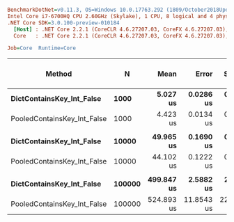 ``` ini

BenchmarkDotNet=v0.11.3, OS=Windows 10.0.17763.292 (1809/October2018Update/Redstone5)
Intel Core i7-6700HQ CPU 2.60GHz (Skylake), 1 CPU, 8 logical and 4 physical cores
.NET Core SDK=3.0.100-preview-010184
  [Host] : .NET Core 2.2.1 (CoreCLR 4.6.27207.03, CoreFX 4.6.27207.03), 64bit RyuJIT
  Core   : .NET Core 2.2.1 (CoreCLR 4.6.27207.03, CoreFX 4.6.27207.03), 64bit RyuJIT

Job=Core  Runtime=Core  

```
|                      Method |      N |       Mean |      Error |     StdDev | Ratio | RatioSD | Gen 0/1k Op | Gen 1/1k Op | Gen 2/1k Op | Allocated Memory/Op |
|---------------------------- |------- |-----------:|-----------:|-----------:|------:|--------:|------------:|------------:|------------:|--------------------:|
|   **DictContainsKey_Int_False** |   **1000** |   **5.027 us** |  **0.0286 us** |  **0.0268 us** |  **1.00** |    **0.00** |           **-** |           **-** |           **-** |                   **-** |
| PooledContainsKey_Int_False |   1000 |   4.423 us |  0.0134 us |  0.0119 us |  0.88 |    0.01 |           - |           - |           - |                   - |
|                             |        |            |            |            |       |         |             |             |             |                     |
|   **DictContainsKey_Int_False** |  **10000** |  **49.965 us** |  **0.1690 us** |  **0.1580 us** |  **1.00** |    **0.00** |           **-** |           **-** |           **-** |                   **-** |
| PooledContainsKey_Int_False |  10000 |  44.102 us |  0.1222 us |  0.1143 us |  0.88 |    0.00 |           - |           - |           - |                   - |
|                             |        |            |            |            |       |         |             |             |             |                     |
|   **DictContainsKey_Int_False** | **100000** | **499.847 us** |  **2.5882 us** |  **2.0207 us** |  **1.00** |    **0.00** |           **-** |           **-** |           **-** |                   **-** |
| PooledContainsKey_Int_False | 100000 | 524.893 us | 11.8543 us | 22.5540 us |  1.07 |    0.07 |           - |           - |           - |                   - |
